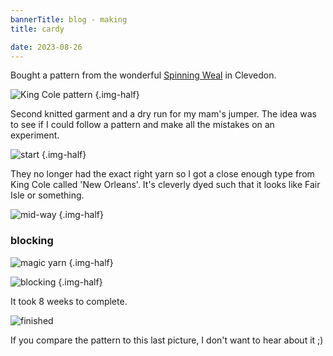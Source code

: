```yaml
---
bannerTitle: blog - making
title: cardy

date: 2023-08-26
---
```


Bought a pattern from the wonderful [Spinning Weal](https://spinningweal.co.uk/) in Clevedon.

![King Cole pattern](https://www.kingcole.com/wp-content/uploads/2021/09/5808bc-500x706.jpg)
{.img-half}

Second knitted garment and a dry run for my mam's jumper. The idea was to see
if I could follow a pattern and make all the mistakes on an experiment.

![start](/images/stuff/cardy-start.jpg)
{.img-half}

They no longer had the exact right yarn so I got a close enough type from King
Cole called 'New Orleans'. It's cleverly dyed such that it looks like Fair Isle
or something.

![mid-way](/images/stuff/cardy-mid-way.jpg)
{.img-half}

### blocking

![magic yarn](/images/stuff/cardy-magic-yarn.jpg)
{.img-half}

![blocking](/images/stuff/cardy-blocking.jpg)
{.img-half}

It took 8 weeks to complete.

![finished](/images/stuff/cardy.jpg)

If you compare the pattern to this last picture, I don't want to hear about it ;)

